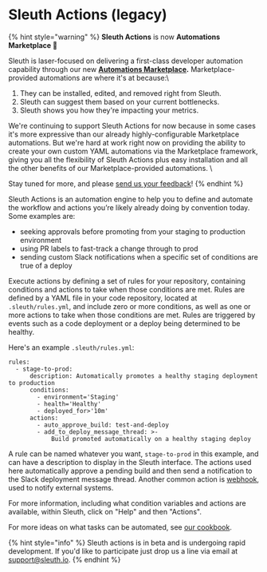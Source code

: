 # Sleuth Actions (legacy)



{% hint style="warning" %}
**Sleuth Actions** is now **Automations Marketplace 🚀**

Sleuth is laser-focused on delivering a first-class developer automation capability through our new [**Automations Marketplace**](../automations-marketplace/)**.** Marketplace-provided automations are where it's at because:\


1. They can be installed, edited, and removed right from Sleuth.
2. Sleuth can suggest them based on your current bottlenecks.
3. Sleuth shows you how they're impacting your metrics.



We're continuing to support Sleuth Actions for now because in some cases it's more expressive than our already highly-configurable Marketplace automations. But we're hard at work right now on providing the ability to create your own custom YAML automations via the Marketplace framework, giving you all the flexibility of Sleuth Actions plus easy installation and all the other benefits of our Marketplace-provided automations. \


Stay tuned for more, and please [send us your feedback](mailto:support@sleuth.io)!
{% endhint %}

Sleuth Actions is an automation engine to help you to define and automate the workflow and actions you’re likely already doing by convention today. Some examples are:

* seeking approvals before promoting from your staging to production environment
* using PR labels to fast-track a change through to prod
* sending custom Slack notifications when a specific set of conditions are true of a deploy

Execute actions by defining a set of rules for your repository, containing conditions and actions to take when those conditions are met. Rules are defined by a YAML file in your code repository, located at `.sleuth/rules.yml`, and include zero or more conditions, as well as one or more actions to take when those conditions are met. Rules are triggered by events such as a code deployment or a deploy being determined to be healthy.

Here's an example `.sleuth/rules.yml`:

```
rules:
  - stage-to-prod:
      description: Automatically promotes a healthy staging deployment to production
      conditions:
        - environment='Staging'
        - health='Healthy'
        - deployed_for>'10m'
      actions:
        - auto_approve_build: test-and-deploy
        - add_to_deploy_message_thread: >-
            Build promoted automatically on a healthy staging deploy
```

A rule can be named whatever you want, `stage-to-prod` in this example, and can have a description to display in the Sleuth interface. The actions used here automatically approve a pending build and then send a notification to the Slack deployment message thread. Another common action is [webhook](webhook.md), used to notify external systems.

For more information, including what condition variables and actions are available, within Sleuth, click on "Help" and then "Actions".

For more ideas on what tasks can be automated, see [our cookbook](cookbook.md).

{% hint style="info" %}
Sleuth actions is in beta and is undergoing rapid development. If you'd like to participate just drop us a line via email at support@sleuth.io.
{% endhint %}
